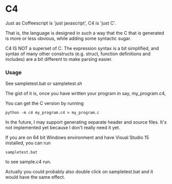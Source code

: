 # C4

Just as Coffeescript is 'just javascript', C4 is 'just C'.

That is, the language is designed in such a way that the C that is generated is more or less obvious, while adding some syntactic sugar.

C4 IS NOT a superset of C. The expression syntax is a bit simplified, and syntax of many other constructs (e.g. struct, function definitions and includes) are a bit different to make parsing easier.

### Usage

See sampletest.bat or sampletest.sh

The gist of it is, once you have written your program in say, my_program.c4,

You can get the C version by running

	python -m c4 my_program.c4 > my_program.c

In the future, I may support generating separate header and source files. It's not implemented yet because I don't really need it yet.

If you are on 64 bit Windows environment and have Visual Studio 15 installed, you can run

	sampletest.bat

to see sample.c4 run.

Actually you could probably also double click on sampletest.bat and it would have the same effect.
